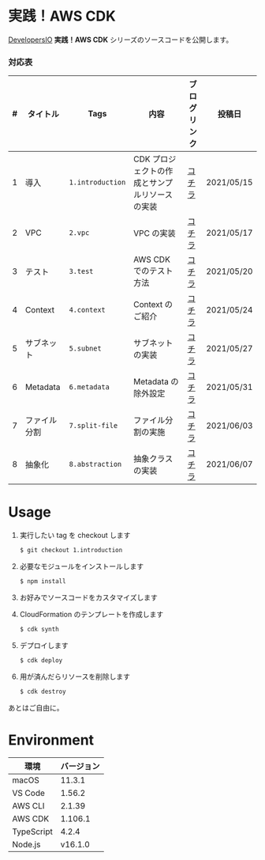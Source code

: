 # 実践！AWS CDK

[DevelopersIO](https://dev.classmethod.jp) **実践！AWS CDK** シリーズのソースコードを公開します。

### 対応表

| # | タイトル | Tags | 内容 | ブログリンク | 投稿日 |
| --- | --- | --- | --- | --- | --- |
| 1 | 導入 | `1.introduction` | CDK プロジェクトの作成とサンプルリソースの実装 | [コチラ](https://dev.classmethod.jp/articles/cdk-practice-1-introduction/) | 2021/05/15 |
| 2 | VPC | `2.vpc` | VPC の実装 | [コチラ](https://dev.classmethod.jp/articles/cdk-practice-2-vpc/) | 2021/05/17 |
| 3 | テスト | `3.test` | AWS CDK でのテスト方法 | [コチラ](https://dev.classmethod.jp/articles/cdk-practice-3-test/) | 2021/05/20 |
| 4 | Context | `4.context` | Context のご紹介 | [コチラ](https://dev.classmethod.jp/articles/cdk-practice-4-context/) | 2021/05/24 |
| 5 | サブネット | `5.subnet` | サブネットの実装 | [コチラ](https://dev.classmethod.jp/articles/cdk-practice-5-subnet/) | 2021/05/27 |
| 6 | Metadata | `6.metadata` | Metadata の除外設定 | [コチラ](https://dev.classmethod.jp/articles/cdk-practice-6-metadata/) | 2021/05/31 |
| 7 | ファイル分割 | `7.split-file` | ファイル分割の実施 | [コチラ](https://dev.classmethod.jp/cloud/aws/cdk-practice-7-split-file/) | 2021/06/03 |
| 8 | 抽象化 | `8.abstraction` | 抽象クラスの実装 | [コチラ](https://dev.classmethod.jp/cloud/aws/cdk-practice-8-abstraction/) | 2021/06/07 |

# Usage

1. 実行したい tag を checkout します

    ``` bash
    $ git checkout 1.introduction
    ```

1. 必要なモジュールをインストールします

    ``` bash
    $ npm install
    ```

1. お好みでソースコードをカスタマイズします
1. CloudFormation のテンプレートを作成します

    ``` bash
    $ cdk synth
    ```

1. デプロイします

    ``` bash
    $ cdk deploy
    ```

1. 用が済んだらリソースを削除します

    ``` bash
    $ cdk destroy
    ```

あとはご自由に。

# Environment

| 環境 | バージョン |
| --- | --- |
| macOS | 11.3.1 |
| VS Code | 1.56.2 |
| AWS CLI | 2.1.39 |
| AWS CDK | 1.106.1 |
| TypeScript | 4.2.4 |
| Node.js | v16.1.0 |
